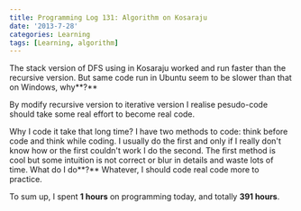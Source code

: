 ```yaml
---
title: Programming Log 131: Algorithm on Kosaraju
date: '2013-7-28'
categories: Learning
tags: [Learning, algorithm]
---
```


The stack version of DFS using in Kosaraju worked and run faster than the recursive version. But same code run in Ubuntu seem to be slower than that on Windows, why**?**

By modify recursive version to iterative version I realise pesudo-code should take some real effort to become real code. 

Why I code it take that long time? I have two methods to code: think before code and think while coding. I usually do the first and only if I really don't know how or the first couldn't work I do the second. The first method is cool but some intuition is not correct or blur in details and waste lots of time. What do I do**?** Whatever, I should code real code more to practice.

To sum up, I spent **1 hours** on programming today, and totally **391 hours**. 